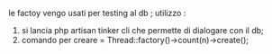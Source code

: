 le factoy vengo usati per  testing al db ;
utilizzo : 
1) si lancia php artisan tinker cli che permette di dialogare con il db;
2) comando per creare =  Thread::factory()->count(n)->create();